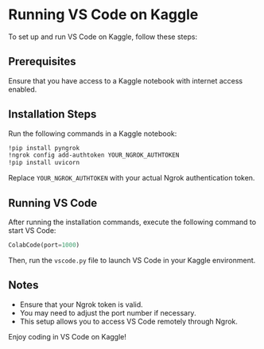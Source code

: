# Running VS Code on Kaggle

To set up and run VS Code on Kaggle, follow these steps:

## Prerequisites
Ensure that you have access to a Kaggle notebook with internet access enabled.

## Installation Steps
Run the following commands in a Kaggle notebook:

```bash
!pip install pyngrok
!ngrok config add-authtoken YOUR_NGROK_AUTHTOKEN
!pip install uvicorn
```

Replace `YOUR_NGROK_AUTHTOKEN` with your actual Ngrok authentication token.

## Running VS Code
After running the installation commands, execute the following command to start VS Code:

```python
ColabCode(port=1000)
```

Then, run the `vscode.py` file to launch VS Code in your Kaggle environment.

## Notes
- Ensure that your Ngrok token is valid.
- You may need to adjust the port number if necessary.
- This setup allows you to access VS Code remotely through Ngrok.

Enjoy coding in VS Code on Kaggle!
